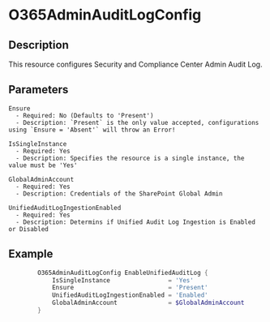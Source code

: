 # O365AdminAuditLogConfig

## Description

This resource configures Security and Compliance Center Admin Audit Log.

## Parameters

    Ensure
      - Required: No (Defaults to 'Present')
      - Description: `Present` is the only value accepted, configurations using `Ensure = 'Absent'` will throw an Error!

    IsSingleInstance
      - Required: Yes
      - Description: Specifies the resource is a single instance, the value must be 'Yes'

    GlobalAdminAccount
      - Required: Yes
      - Description: Credentials of the SharePoint Global Admin

    UnifiedAuditLogIngestionEnabled
      - Required: Yes
      - Description: Determins if Unified Audit Log Ingestion is Enabled or Disabled

## Example

```PowerShell
        O365AdminAuditLogConfig EnableUnifiedAuditLog {
            IsSingleInstance                = 'Yes'
            Ensure                          = 'Present'
            UnifiedAuditLogIngestionEnabled = 'Enabled'
            GlobalAdminAccount              = $GlobalAdminAccount
        }
```
